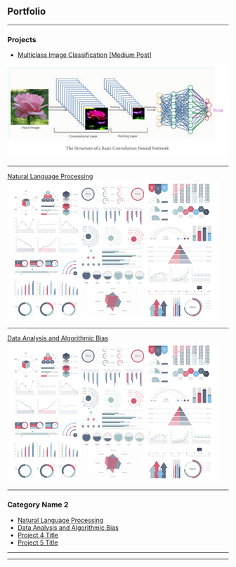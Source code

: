 ## Portfolio

---

### Projects

- [Multiclass Image Classification](https://github.com/larandrup/larandrup.github.io/tree/master/multiclass_image_classification)
<a href="https://larandrup.medium.com/training-a-computer-vision-101-ffaafe5dcde7">[Medium Post]</a>
<img src="images/Screen Shot 2021-04-25 at 6.36.50 PM.png?raw=true"/>

---
[Natural Language Processing](/pdf/sample_presentation.pdf)
<img src="images/dummy_thumbnail.jpg?raw=true"/>

---
[Data Analysis and Algorithmic Bias](http://example.com/)
<img src="images/dummy_thumbnail.jpg?raw=true"/>

---

### Category Name 2

- [Natural Language Processing](http://example.com/)
- [Data Analysis and Algorithmic Bias](http://example.com/)
- [Project 4 Title](http://example.com/)
- [Project 5 Title](http://example.com/)

---




---
<!-- <p style="font-size:11px">Page template forked from <a href="https://github.com/evanca/quick-portfolio">evanca</a></p> -->
<!-- Remove above link if you don't want to attibute -->
